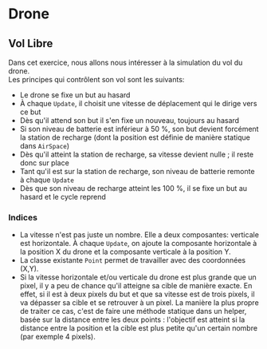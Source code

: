# Drone

## Vol Libre

Dans cet exercice, nous allons nous intéresser à la simulation du vol du drone.  
Les principes qui contrôlent son vol sont les suivants:
- Le drone se fixe un but au hasard
- À chaque `Update`, il choisit une vitesse de déplacement qui le dirige vers ce but
- Dès qu'il attend son but il s'en fixe un nouveau, toujours au hasard
- Si son niveau de batterie est inférieur à 50 %, son but devient forcément la station de recharge (dont la position est définie de manière statique dans `AirSpace`)
- Dès qu'il atteint la station de recharge, sa vitesse devient nulle ; il reste donc sur place
- Tant qu'il est sur la station de recharge, son niveau de batterie remonte à chaque `Update`
- Dès que son niveau de recharge atteint les 100 %, il se fixe un but au hasard et le cycle reprend

### Indices

- La vitesse n'est pas juste un nombre. Elle a deux composantes: verticale est horizontale. À chaque `Update`, on ajoute la composante horizontale à la position X du drone et la composante verticale à la position Y.
- La classe existante `Point` permet de travailler avec des coordonnées (X,Y).
- Si la vitesse horizontale et/ou verticale du drone est plus grande que un pixel, il y a peu de chance qu'il atteigne sa cible de manière exacte. En effet, si il est à deux pixels du but et que sa vitesse est de trois pixels, il va dépasser sa cible et se retrouver à un pixel. La manière la plus propre de traiter ce cas, c'est de faire une méthode statique dans un helper, basée sur la distance entre les deux points : l'objectif est atteint si la distance entre la position et la cible est plus petite qu'un certain nombre (par exemple 4 pixels).
